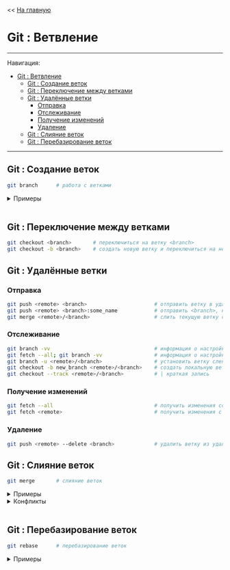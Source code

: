 << [На главную](../README.md)

# Git : Ветвление

---

Навигация:

- [Git : Ветвление](#git--ветвление)
  - [Git : Создание веток](#git--создание-веток)
  - [Git : Переключение между ветками](#git--переключение-между-ветками)
  - [Git : Удалённые ветки](#git--удалённые-ветки)
    - [Отправка](#отправка)
    - [Отслеживание](#отслеживание)
    - [Получение изменений](#получение-изменений)
    - [Удаление](#удаление)
  - [Git : Слияние веток](#git--слияние-веток)
  - [Git : Перебазирование веток](#git--перебазирование-веток)

---

## Git : Создание веток

<a id="branch"></a>

```bash
git branch      # работа с ветками
```

<details>
<summary>Примеры</summary>

```bash
git branch                      # список отслеживаемых веток
git branch -v                   # | с указанием последнего коммита
git branch --merged             # | слитые с текущей (можно удалять)
git branch --merged <branch>    # | слитые с <branch> (можно удалять)
git branch --no-merged          # | не слитые с текущей
git branch --no-merged <branch> # | не слитые с <branch>

git branch <branch>             # создать новую ветку
git branch -d <branch>          # удалить ветку
```

</details><br>

## Git : Переключение между ветками

<a id="checkout"></a>

```bash
git checkout <branch>       # переключиться на ветку <branch>
git checkout -b <branch>    # создать новую ветку и переключиться на неё
```

## Git : Удалённые ветки

### Отправка

```bash
git push <remote> <branch>                      # отправить ветку в удалённый репозиторий
git push <remote> <branch>:some_name            # отправить <branch>, но под именем some_name
git merge <remote>/<branch>                     # слить текущую ветку с веткой слежения (<remote>/<branch>)
```

### Отслеживание

```bash
git branch -vv                                  # информация о настройках веток слежения (с кэшированным удалёнными данными)
git fetch --all; git branch -vv                 # информация о настройках веток слежения (с запросом актуальных удалённых данных)
git branch -u <remote>/<branch>                 # установить ветку слежения для текущей ветки
git checkout -b new_branch <remote>/<branch>    # создать локальную ветку на основе ветки слежения
git checkout --track <remote>/<branch>          # | краткая запись
```

### Получение изменений

```bash
git fetch --all                                 # получить изменения со всех удалённых репозиториев
git fetch <remote>                              # получить изменения с одного удалённого репозитория
```

### Удаление

```bash
git push <remote> --delete <branch>             # удалить ветку из удалённого репозитория
```

## Git : Слияние веток

<a id="merge"></a>

```bash
git merge       # слияние веток
```

<details>
<summary>Примеры</summary>

```bash
git merge <branch>          # слияние текущей ветки с веткой <branch>
```

</details>

<details>
<summary>Конфликты</summary>

```bash
 <<<<<<< HEAD:<file>
 # версия изменений в <file> из текущей ветки
 =======
 # версия изменений в <file> из ветки <branch>
 >>>>>>> iss53:<branch>
```

</details><br>

## Git : Перебазирование веток

<a id="rebase"></a>

```bash
git rebase      # перебазирование веток
```

<details>
<summary>Примеры</summary>

```bash
# Простое перебазирование
# ----------------------------------------
git checkout <branch>   # переключиться на ветку <branch>
git rebase master       # перебазировать ветку в master
git checkout master     # переключиться на ветку master
git merge <branch>      # объединить изменения
# ----------------------------------------
```

</details>
